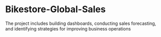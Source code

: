 # Bikestore-Global-Sales
The project includes building dashboards, conducting sales forecasting, and identifying strategies for improving business operations
